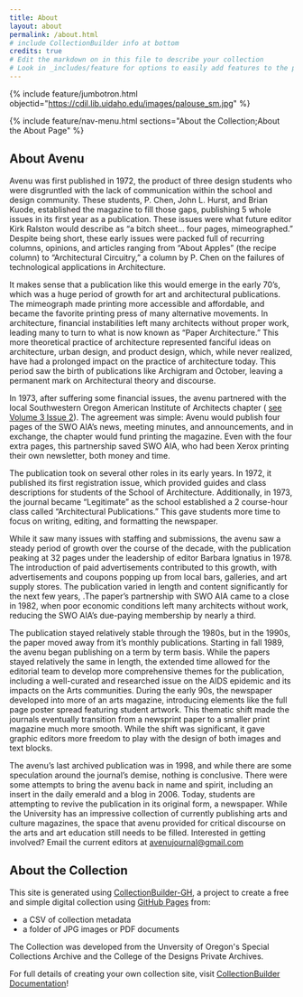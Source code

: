 ```yaml
---
title: About
layout: about
permalink: /about.html
# include CollectionBuilder info at bottom
credits: true
# Edit the markdown on in this file to describe your collection
# Look in _includes/feature for options to easily add features to the page
---
```


{% include feature/jumbotron.html objectid="https://cdil.lib.uidaho.edu/images/palouse_sm.jpg" %}

{% include feature/nav-menu.html sections="About the Collection;About the About Page" %}

## About Avenu

Avenu was first published in 1972, the product of three design students who were disgruntled with the lack of communication within the school and design community. These students, P. Chen, John L. Hurst, and Brian Kuode, established the magazine to fill those gaps, publishing 5 whole issues in its first year as a publication. These issues were what future editor Kirk Ralston would describe as “a bitch sheet… four pages, mimeographed.” Despite being short, these early issues were packed full of recurring columns, opinions, and articles ranging from “About Apples” (the recipe column) to “Architectural Circuitry,” a column by P. Chen on the failures of technological applications in Architecture. 

It makes sense that a publication like this would emerge in the early 70’s, which was a huge period of growth for art and architectural publications. The mimeograph made printing more accessible and affordable, and became the favorite printing press of many alternative movements. In architecture, financial instabilities left many architects without proper work, leading many to turn to what is now known as “Paper Architecture.” This more theoretical practice of architecture represented fanciful ideas on architecture, urban design, and product design, which, while never realized, have had a prolonged impact on the practice of architecture today. This period saw the birth of publications like Archigram and October, leaving a permanent mark on Architectural theory and discourse.

In 1973, after suffering some financial issues, the avenu partnered with the local Southwestern Oregon American Institute of Architects chapter ( [see Volume 3 Issue 2]([https://collectionbuilding.github.io/gh/](https://siarchive.github.io/avenu-archive/item.html?id=coll013))). The agreement was simple: Avenu would publish four pages of the SWO AIA’s news, meeting minutes, and announcements, and in exchange, the chapter would fund printing the magazine. Even with the four extra pages, this partnership saved SWO AIA, who had been Xerox printing their own newsletter, both money and time. 

The publication took on several other roles in its early years. In 1972, it published its first registration issue, which provided guides and class descriptions for students of the School of Architecture. Additionally, in 1973, the journal became “Legitimate” as the school established a 2 course-hour class called “Architectural Publications.” This gave students more time to focus on writing, editing, and formatting the newspaper.

While it saw many issues with staffing and submissions, the avenu saw a steady period of growth over the course of the decade, with the publication peaking at 32 pages under the leadership of editor Barbara Ignatius in 1978. The introduction of paid advertisements contributed to this growth, with advertisements and coupons popping up from local bars, galleries, and art supply stores. The publication varied in length and content significantly for the next few years, .The paper’s partnership with SWO AIA came to a close in 1982, when poor economic conditions left many architects without work, reducing the SWO AIA’s due-paying membership by nearly a third. 

The publication stayed relatively stable through the 1980s, but in the 1990s, the paper moved away from it’s monthly publications. Starting in fall 1989, the avenu began publishing on a term by term basis. While the papers stayed relatively the same in length, the extended time allowed for the editorial team to develop more comprehensive themes for the publication, including a well-curated and researched issue on the AIDS epidemic and its impacts on the Arts communities. During the early 90s, the newspaper developed into more of an arts magazine, introducing elements like the full page poster spread featuring student artwork. This thematic shift made the journals eventually transition from a newsprint paper to a smaller print magazine much more smooth. While the shift was significant, it gave graphic editors more freedom to play with the design of both images and text blocks. 

The avenu’s last archived publication was in 1998, and while there are some speculation around the journal’s demise, nothing is conclusive. There were some attempts to bring the avenu back in name and spirit, including an insert in the daily emerald and a blog in 2006. Today, students are attempting to revive the publication in its original form, a newspaper. While the University has an impressive collection of currently publishing arts and culture magazines, the space that avenu provided for critical discourse on the arts and art education still needs to be filled. Interested in getting involved? Email the current editors at avenujournal@gmail.com 

## About the Collection

This site is generated using [CollectionBuilder-GH](https://collectionbuilding.github.io/gh/), a project to create a free and simple digital collection using [GitHub Pages](https://pages.github.com/) from: 

- a CSV of collection metadata
- a folder of JPG images or PDF documents

The Collection was developed from the Unversity of Oregon's Special Collections Archive and the College of the Designs Private Archives.  

For full details of creating your own collection site, visit [CollectionBuilder Documentation](https://collectionbuilder.github.io/cb-docs/)!

